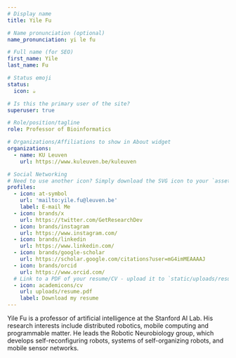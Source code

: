 ```yaml
---
# Display name
title: Yile Fu

# Name pronunciation (optional)
name_pronunciation: yi le fu

# Full name (for SEO)
first_name: Yile
last_name: Fu

# Status emoji
status: 
  icon: ☕️

# Is this the primary user of the site?
superuser: true

# Role/position/tagline
role: Professor of Bioinformatics

# Organizations/Affiliations to show in About widget
organizations:
  - name: KU Leuven
    url: https://www.kuleuven.be/kuleuven

# Social Networking
# Need to use another icon? Simply download the SVG icon to your `assets/media/icons/` folder.
profiles:
  - icon: at-symbol
    url: 'mailto:yile.fu@leuven.be'
    label: E-mail Me
  - icon: brands/x
    url: https://twitter.com/GetResearchDev
  - icon: brands/instagram
    url: https://www.instagram.com/
  - icon: brands/linkedin
    url: https://www.linkedin.com/
  - icon: brands/google-scholar
    url: https://scholar.google.com/citations?user=mG4imMEAAAAJ
  - icon: brands/orcid
    url: https://www.orcid.com/
  # Link to a PDF of your resume/CV - upload it to `static/uploads/resume.pdf`
  - icon: academicons/cv
    url: uploads/resume.pdf
    label: Download my resume
---
```


Yile Fu is a professor of artificial intelligence at the Stanford AI Lab. His research interests include
distributed robotics, mobile computing and programmable matter. He leads the Robotic Neurobiology group, which develops
self-reconfiguring robots, systems of self-organizing robots, and mobile sensor networks.
